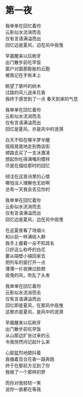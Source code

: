 # 第一夜

我单单在回忆着你 \
云影似水流淌而去 \
仅有言语满溢而出 \
回忆边是夏风，边在风中摇曳


早晨醒来以后刷牙 \
出门散步前吃早饭 \
窗户对面那膨胀的云胞 \
被我记在手账本上

眺望了歌吟的树木 \
过路的风儿送来花香 \
我终于感觉到了一点 春天到来的气息


我单单在回忆着你 \
云影似水流淌而去 \
仅有言语满溢而出 \
回忆是夏风，亦是风中的涟漪


白天不知在哪半梦半醒 \
摇摇晃晃地走到商店街 \
顺路去买了一支冰激凌 \
想起你吃得满嘴的模样 \
尽是在描绘那时的回忆

倾注在这首诗里的心情 \
哪怕没人理解也无妨啊 \
总有一天我会去见你的


我单单在回忆着你 \
云影似水流淌而去 \
仅有言语满溢而出 \
回忆边是夏风，边在风中摇曳


在这夏夜看了场烟火 \
和以前一样满街人群 \
我手上握着一朵不知其名 \
只好这么称呼的白花 \
要从隔壁小镇回家去 \
把列车的窗打开一点 \
薄薄一片夜拂过脸颊 \
摇曳的风，吹乱了头发

我单单在回忆着你 \
云影似水流淌而去 \
仅有言语满溢而出 \
回忆即是夏风，在那风中摇曳 \
这歌亦是夏风，是风中的涟漪


早晨醒来以后刷牙 \
出门散步前吃早饭 \
从山那边扩张过来的云 \
令我恍然间记起什么来

心脏猛烈地颤抖着 \
我循着百合花香一路奔跑 \
终于在那前方见到了你 \
我做了一个那样的梦

而你对我轻轻一笑 \
说你一直都在等我